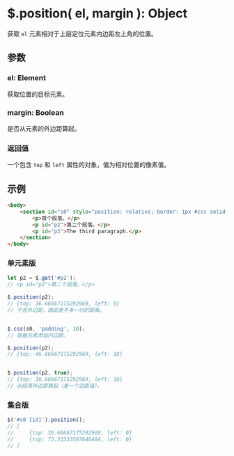 # $.position( el, margin ): Object

获取 `el` 元素相对于上层定位元素内边距左上角的位置。


## 参数

### el: Element

获取位置的目标元素。


### margin: Boolean

是否从元素的外边距算起。


### 返回值

一个包含 `top` 和 `left` 属性的对象，值为相对位置的像素值。


## 示例

```html
<body>
    <section id="s0" style="position: relative; border: 1px #ccc solid;">
        <p>首个段落。</p>
        <p id="p2">第二个段落。</p>
        <p id="p3">The third paragraph.</p>
    </section>
</body>
```


### 单元素版

```js
let p2 = $.get('#p2');
// <p id="p2">第二个段落。</p>

$.position(p2);
// {top: 36.66667175292969, left: 0}
// 不含外边距，因此差不多一行的距离。


$.css(s0, 'padding', 10);
// 容器元素添加内边距。

$.position(p2);
// {top: 46.66667175292969, left: 10}


$.position(p2, true);
// {top: 30.66667175292969, left: 10}
// 从段落外边距算起（差一个边距值）。
```


### 集合版

```js
$('#s0 [id]').position();
// [
//     {top: 36.66667175292969, left: 0}
//     {top: 73.33333587646484, left: 0}
// ]
```
